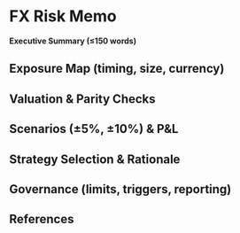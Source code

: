 # FX Risk Memo
**Executive Summary (≤150 words)**

## Exposure Map (timing, size, currency)
## Valuation & Parity Checks
## Scenarios (±5%, ±10%) & P&L
## Strategy Selection & Rationale
## Governance (limits, triggers, reporting)
## References
